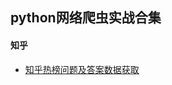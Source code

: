 ## python网络爬虫实战合集
#### 知乎
- [知乎热榜问题及答案数据获取](https://github.com/ShanYonggang/spider_list/blob/master/zhihu/hot.py "知乎热榜问题及答案数据获取")
